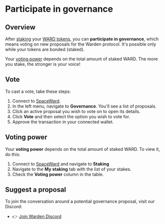 ﻿---
sidebar_position: 11
---

# Participate in governance

## Overview

After [staking](stake-ward) your [WARD tokens](https://docs.wardenprotocol.org/tokens/ward-token/ward), you can **participate in governance**, which means voting on new proposals for the Warden protocol. It's possible only while your tokens are bonded (staked).

Your [voting power](#voting-power) depends on the total amount of staked WARD. The more you stake, the stronger is your voice!

## Vote

To cast a vote, take these steps:

1. Connect to [SpaceWard](https://spaceward.buenavista.wardenprotocol.org).
2. In the left menu, navigate to **Governance**. You'll see a list of proposals.
3. Click an active proposal you wish to vote on to open its details.
4. Click **Vote** and then select the option you wish to vote for.
5. Approve the transaction in your connected wallet.

## Voting power

Your **voting power** depends on the total amount of staked WARD. To view it, do this:

1. Connect to [SpaceWard](https://spaceward.buenavista.wardenprotocol.org) and navigate to **Staking**
2. Navigate to the **My staking** tab with the list of your stakes.
3. Check the **Voting power** column in the table.

<!-- ![View your voting power](../../static/img/voting-power.png) -->

## Suggest a proposal

To join the conversation around a potential governance proposal, visit our Discord:

-   👉 [Join Warden Discord](https://discord.com/invite/wardenprotocol)
